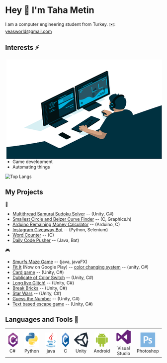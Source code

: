 # Hey :wave: I'm Taha Metin 
I am a computer engineering student from Turkey.  :envelope:: yeasworld@gmail.com
  
## Interests ⚡ ##
 <img align="right" alt="GIF" src="https://github.com/TahaMetin/TahaMetin/blob/main/code.gif" width="500" height="320" />
 
- Game development  
- Automating things

![Top Langs](https://github-readme-stats.vercel.app/api/top-langs/?username=TahaMetin&theme=tokyonight&hide=shaderlab,HLSL)


## My Projects 
🎯
- [Multithread Samurai Sudoku Solver](https://github.com/TahaMetin/Samurai-Sudoku-Solver-With-Threads) -- (Unity, C#)
- [Smallest Circle and Beizer Curve Finder](https://github.com/TahaMetin/Smallest-circle-problem) -- (C, Graphics.h)
- [Arduino Remaining Money Calculator](https://github.com/TahaMetin/remaining-money-calculator-para-ustu-hesaplayici-) -- (Arduino, C)
- [Instagram Giveaway Bot](https://github.com/TahaMetin/Instagram-Cekilis-Botu) -- (Python, Selenium)
- [Word Counter](https://github.com/TahaMetin/Word-Counter) -- (C)
- [Daily Code Pusher](https://github.com/TahaMetin/Daily-Code-Pusher/blob/main/README.md) -- (Java, Bat)

🎮
- [Smurfs Maze Game](https://github.com/TahaMetin/Smurfs-Maze-Game) -- (java, javaFX)
- [Fit It](https://play.google.com/store/apps/details?id=com.YeasWorld.FitIt) (Now on Google Play) -- [color changing system](https://github.com/TahaMetin/Slightly-Color-Changing-System) -- (unity, C#) 
- [Card game](https://github.com/TahaMetin/Card-Game-with-unity) -- (Unity, C#)
- [Dublicate of Color Switch](https://github.com/TahaMetin/Switch-Color) -- (Unity, C#)
- [Long live Glitch!](https://github.com/TahaMetin/Long-Live-Glitch-) -- (Unity, C#)
- [Break Bricks](https://github.com/TahaMetin/Block-Breaker) -- (Unity, C#) 
- [Star Wars](https://github.com/TahaMetin/Star-Wars-But-not-the-populer-one) --  (Unity, C#)
- [Guess the Number](https://github.com/TahaMetin/Gues-The-Number) --  (Unity, C#)
- [Text based escape game](https://github.com/TahaMetin/Text-based-Unity-Game) --  (Unity, C#)

## Languages and Tools 🧰
<table>
  <tr>
    <td align="center" width="96">
      <a href="#macropower-tech">
        <img src="https://github.com/TahaMetin/TahaMetin/blob/main/pictures/csharp-original.svg" width="48" height="48" alt="C#" />
      </a>
      <br>C#&nbsp;
    </td>
    <td align="center" width="96">
      <a href="#macropower-tech">
        <img src="https://github.com/TahaMetin/TahaMetin/blob/main/pictures/python-original.svg" width="48" height="48" alt="Python" />
      </a>
      <br>Python
    </td>
    <td align="center" width="96">
      <a href="#macropower-tech">
        <img src="https://github.com/TahaMetin/TahaMetin/blob/main/pictures/java-original.svg" width="48" height="48" alt="Java" />
      </a>
      <br>java
    </td>
    <td align="center" width="96">
      <a href="#macropower-tech">
        <img src="https://github.com/TahaMetin/TahaMetin/blob/main/pictures/c-original.svg" width="48" height="48" alt="C" />
      </a>
      <br>C
    </td>
    <td align="center" width="96">
      <a href="#macropower-tech">
        <img src="https://github.com/TahaMetin/TahaMetin/blob/main/pictures/unity.png" width="48" height="48" alt="Unity" />
      </a>
      <br>Unity
    </td>
    <td align="center" width="96">
      <a href="#macropower-tech">
        <img src="https://github.com/TahaMetin/TahaMetin/blob/main/pictures/android-original.svg" width="48" height="48" alt="Android" />
      </a>
      <br>Android
    </td>
    <td align="center" width="96">
      <a href="#macropower-tech" >
        <img src="https://github.com/TahaMetin/TahaMetin/blob/main/pictures/visualstudio-plain.svg" width="48" height="48" alt="Visual Stuido" />
      </a>
      <br>Visual Studio
    </td>
    <td align="center" width="96">
      <a href="#macropower-tech" >
        <img src="https://github.com/TahaMetin/TahaMetin/blob/main/pictures/photoshop-plain.svg" width="48" height="48" alt="Photoshop" />
      </a>
      <br>Photoshop
    </td>
  </tr>
</table>

